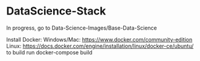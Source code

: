 # DataScience-Stack

In progress, go to Data-Science-Images/Base-Data-Science

Install Docker:
Windows/Mac: https://www.docker.com/community-edition
Linux: https://docs.docker.com/engine/installation/linux/docker-ce/ubuntu/
to build run docker-compose build